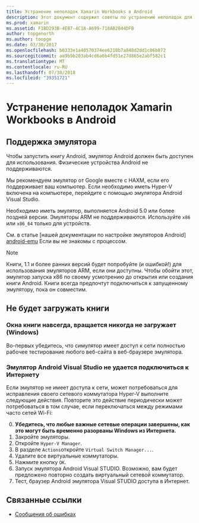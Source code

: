 ```yaml
---
title: Устранение неполадок Xamarin Workbooks в Android
description: Этот документ содержит советы по устранению неполадок для работы с Xamarin Workbooks в Android. В нем описывается поддержка эмулятора, книг, которые не загрузит и другим темам.
ms.prod: xamarin
ms.assetid: F1BD293B-4EB7-4C18-A699-718AB2844DFB
author: topgenorth
ms.author: toopge
ms.date: 03/30/2017
ms.openlocfilehash: b0333e1a40570374ee6218b7a848d2dd1c06b872
ms.sourcegitcommit: aa9b9b203ab4cd6a6b4fd51e27d865e2abf582c1
ms.translationtype: MT
ms.contentlocale: ru-RU
ms.lasthandoff: 07/30/2018
ms.locfileid: "39351721"
---
```

# <a name="troubleshooting-xamarin-workbooks-on-android"></a>Устранение неполадок Xamarin Workbooks в Android

## <a name="emulator-support"></a>Поддержка эмулятора

Чтобы запустить книгу Android, эмулятор Android должен быть доступен для использования. Физические устройства Android не поддерживаются.

Мы рекомендуем эмулятор от Google вместе с HAXM, если его поддерживает ваш компьютер.
Если необходимо иметь Hyper-V включена на компьютере, перейдите с помощью эмулятора Android Visual Studio.

Необходимо иметь эмулятор, выполняется Android 5.0 или более поздней версии. Эмуляторы ARM не поддерживаются. Используйте `x86` или `x86_64` только для устройств.

См. в статье [нашей документации по настройке эмуляторов Android] [ android-emu] Если вы не знакомы с процессом.

> [!NOTE]
> Книги, 1.1 и более ранних версий будет попробуйте (и ошибкой!) для использования эмуляторов ARM, если они доступны. Чтобы обойти этот, эмулятор запуска x86 по своему усмотрению до открытия или создания книги Android. Книги всегда предпочтут подключиться к запущенному эмулятору, пока он совместим.

## <a name="workbooks-wont-load"></a>Не будет загружать книги

### <a name="workbook-window-spins-forever-never-loads-windows"></a>Окна книги навсегда, вращается никогда не загружает (Windows)

Во-первых убедитесь, что симулятор имеет доступ к сети полностью рабочее тестирование любого веб-сайта в веб-браузере эмулятора.

### <a name="visual-studio-android-emulator-cannot-connect-to-the-internet"></a>Эмулятор Android Visual Studio не удается подключиться к Интернету

Если эмулятор не имеет доступа к сети, может потребоваться для исправления своего сетевого коммутатора Hyper-V выполните следующие действия. Повторите это действие периодически может потребоваться в том случае, если переключаться между режимами часто сетей Wi-Fi:

0. **Убедитесь, что любые важные сетевые операции завершены, как это могут быть временно разорваны Windows из Интернета.**
1. Закройте эмуляторы.
2. Откройте `Hyper-V Manager`.
3. В разделе `Actions`откройте `Virtual Switch Manager...`.
4. Удалите все виртуальные коммутаторы.
5. Нажмите кнопку `OK`.
6. Запуск эмулятора Android Visual STUDIO. Возможно, вам будет предложено повторно создать виртуальный сетевой коммутатор.
7. Тест, браузер Android эмулятора Visual STUDIO доступа в Интернет.

[android-emu]: https://developer.xamarin.com/guides/android/deployment,_testing,_and_metrics/debug-on-emulator/


## <a name="related-links"></a>Связанные ссылки

- [Сообщения об ошибках](~/tools/workbooks/install.md#reporting-bugs)
